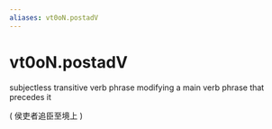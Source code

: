 ```yaml
---
aliases: vt0oN.postadV
---
```

# vt0oN.postadV

subjectless transitive verb phrase modifying a main verb phrase that precedes it 

( 侯吏者追臣至境上 )